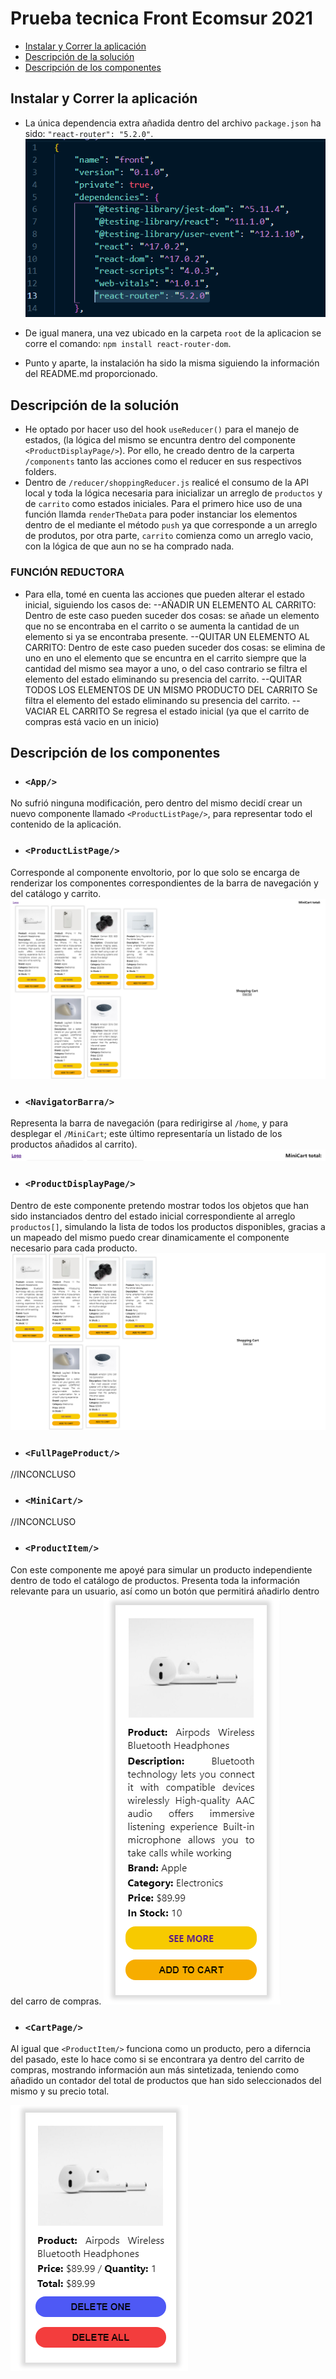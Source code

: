 # Prueba tecnica Front Ecomsur 2021

- [Instalar y Correr la aplicación](#instalar-y-correr-la-aplicación)
- [Descripción de la solución](#descripción-de-la-solución)
- [Descripción de los componentes](#descripción-de-los-componentes)

## Instalar y Correr la aplicación

- La única dependencia extra añadida dentro del archivo `package.json` ha sido: `"react-router": "5.2.0"`.
![Dependencias](/dependencias.PNG)

- De igual manera, una vez ubicado en la carpeta `root` de la aplicacion se corre el comando: `npm install react-router-dom`.

- Punto y aparte, la instalación ha sido la misma siguiendo la información del README.md proporcionado.

## Descripción de la solución

- He optado por hacer uso del hook `useReducer()` para el manejo de estados, (la lógica del mismo se encuntra dentro del componente `<ProductDisplayPage/>`). Por ello, he creado dentro de la carperta `/components` tanto las acciones como el reducer en sus respectivos folders.
- Dentro de `/reducer/shoppingReducer.js` realicé el consumo de la API local y toda la lógica necesaria para inicializar un arreglo de `productos` y de `carrito` como estados iniciales. Para el primero hice uso de una función llamda `renderTheData` para poder instanciar los elementos dentro de el mediante el método `push` ya que corresponde a un arreglo de produtos, por otra parte, `carrito` comienza como un arreglo vacio, con la lógica de que aun no se ha comprado nada.

### FUNCIÓN REDUCTORA
- Para ella, tomé en cuenta las acciones que pueden alterar el estado inicial, siguiendo los casos de:
--AÑADIR UN ELEMENTO AL CARRITO:
Dentro de este caso pueden suceder dos cosas: se añade un elemento que no se encontraba en el carrito o se aumenta la cantidad de un elemento si ya se encontraba presente.
--QUITAR UN ELEMENTO AL CARRITO:
Dentro de este caso pueden suceder dos cosas: se elimina de uno en uno el elemento que se encuntra en el carrito siempre que la cantidad del mismo sea mayor a uno, o del caso contrario se filtra el elemento del estado eliminando su presencia del carrito.
--QUITAR TODOS LOS ELEMENTOS DE UN MISMO PRODUCTO DEL CARRITO
Se filtra el elemento del estado eliminando su presencia del carrito.
--VACIAR EL CARRITO
Se regresa el estado inicial (ya que el carrito de compras está vacio en un inicio)

## Descripción de los componentes

- ### `<App/>`
No sufrió ninguna modificación, pero dentro del mismo decidí crear un nuevo componente llamado `<ProductListPage/>`, para representar todo el contenido de la aplicación.

- ### `<ProductListPage/>`
Corresponde al componente envoltorio, por lo que solo se encarga de renderizar los componentes correspondientes de la barra de navegación y del catálogo y carrito.
![Componente ProductListPage](/productlistpage.png)

- ### `<NavigatorBarra/>`
Representa la barra de navegación (para redirigirse al `/home`, y para desplegar el `/MiniCart`; este último representaría un listado de los productos añadidos al carrito).
![Componente NavigatorBarra](/navigatorbarra.png)

- ### `<ProductDisplayPage/>`
Dentro de este componente pretendo mostrar todos los objetos que han sido instanciados dentro del estado inicial correspondiente al arreglo `productos[]`, simulando la lista de todos los productos disponibles, gracias a un mapeado del mismo puedo crear dinamicamente el componente necesario para cada producto.
![Componente ProductDisplayPage](/productdisplaypage.png)

- ### `<FullPageProduct/>`
//INCONCLUSO

- ### `<MiniCart/>`
//INCONCLUSO

- ### `<ProductItem/>`
Con este componente me apoyé para simular un producto independiente dentro de todo el catálogo de productos. Presenta toda la información relevante para un usuario, así como un botón que permitirá añadirlo dentro del carro de compras.
![Componente ProductItem](/product-item.png)

- ### `<CartPage/>`
Al igual que `<ProductItem/>` funciona como un producto, pero a diferncia del pasado, este lo hace como si se encontrara ya dentro del carrito de compras, mostrando información aun más sintetizada, teniendo como añadido un contador del total de productos que han sido seleccionados del mismo y su precio total.

![Componente CartPage](/cartpage.png)